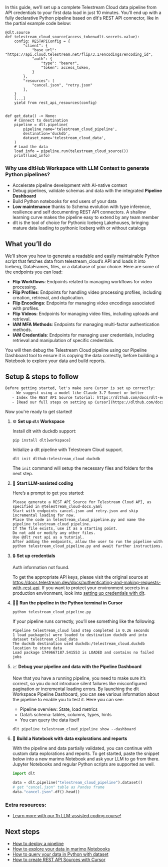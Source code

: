 In this guide, we'll set up a complete Telestream Cloud data pipeline from API credentials to your first data load in just 10 minutes. You'll end up with a fully declarative Python pipeline based on dlt's REST API connector, like in the partial example code below:

```python-outcome
@dlt.source
def telestream_cloud_source(access_token=dlt.secrets.value):
    config: RESTAPIConfig = {
        "client": {
            "base_url": "https://api.cloud.telestream.net/flip/3.1/encodings/encoding_id",
            "auth": {
                "type": "bearer",
                "token": access_token,
            }
        },
        "resources": [
            "cancel.json", "retry.json"
        ],
    }
    [...]
    yield from rest_api_resources(config)


def get_data() -> None:
    # Connect to destination
    pipeline = dlt.pipeline(
        pipeline_name='telestream_cloud_pipeline',
        destination='duckdb',
        dataset_name='telestream_cloud_data', 
    )
    # Load the data
    load_info = pipeline.run(telestream_cloud_source())
    print(load_info) 
```

### Why use dltHub Workspace with LLM Context to generate Python pipelines?

- Accelerate pipeline development with AI-native context
- Debug pipelines, validate schemas and data with the integrated **Pipeline Dashboard**
- Build Python notebooks for end users of your data
- **Low maintenance** thanks to Schema evolution with type inference, resilience and self documenting REST API connectors. A shallow learning curve makes the pipeline easy to extend by any team member
- dlt is the tool of choice for Pythonic Iceberg Lakehouses, bringing mature data loading to pythonic Iceberg with or without catalogs

## What you’ll do

We’ll show you how to generate a readable and easily maintainable Python script that fetches data from telestream_cloud’s API and loads it into Iceberg, DataFrames, files, or a database of your choice. Here are some of the endpoints you can load:

- **Flip Workflows**: Endpoints related to managing workflows for video processing.
- **Flip Profiles**: Endpoints for handling video processing profiles, including creation, retrieval, and duplication.
- **Flip Encodings**: Endpoints for managing video encodings associated with profiles.
- **Flip Videos**: Endpoints for managing video files, including uploads and retrieval.
- **IAM MFA Methods**: Endpoints for managing multi-factor authentication methods.
- **IAM Credentials**: Endpoints for managing user credentials, including retrieval and manipulation of specific credentials.

You will then debug the Telestream Cloud pipeline using our Pipeline Dashboard tool to ensure it is copying the data correctly, before building a Notebook to explore your data and build reports.

## Setup & steps to follow

```default
Before getting started, let's make sure Cursor is set up correctly:
   - We suggest using a model like Claude 3.7 Sonnet or better
   - Index the REST API Source tutorial: https://dlthub.com/docs/dlt-ecosystem/verified-sources/rest_api/ and add it to context as **@dlt rest api**
   - [Read our full steps on setting up Cursor](https://dlthub.com/docs/dlt-ecosystem/llm-tooling/cursor-restapi#23-configuring-cursor-with-documentation)
```

Now you're ready to get started!

1. ⚙️ **Set up `dlt` Workspace**
    
    Install dlt with duckdb support:
    ```shell
    pip install dlt[workspace]
    ```

    Initialize a dlt pipeline with Telestream Cloud support.
    ```shell
    dlt init dlthub:telestream_cloud duckdb
    ```

    The `init` command will setup the necessary files and folders for the next step.
    
2. 🤠 **Start LLM-assisted coding**
    
    Here’s a prompt to get you started:
    
    ```prompt
    Please generate a REST API Source for Telestream Cloud API, as specified in @telestream_cloud-docs.yaml 
    Start with endpoints cancel.json and retry.json and skip incremental loading for now. 
    Place the code in telestream_cloud_pipeline.py and name the pipeline telestream_cloud_pipeline. 
    If the file exists, use it as a starting point. 
    Do not add or modify any other files. 
    Use @dlt rest api as a tutorial. 
    After adding the endpoints, allow the user to run the pipeline with python telestream_cloud_pipeline.py and await further instructions.
    ```

    
3. 🔒 **Set up credentials** 
    
    Auth information not found.
    
    To get the appropriate API keys, please visit the original source at https://docs.telestream.dev/docs/authenticating-and-making-requests-with-rest-api.
    If you want to protect your environment secrets in a production environment, look into [setting up credentials with dlt](https://dlthub.com/docs/walkthroughs/add_credentials).
    
4. 🏃‍♀️ **Run the pipeline in the Python terminal in Cursor**
    
    ```shell
    python telestream_cloud_pipeline.py
    ```
    
    If your pipeline runs correctly, you’ll see something like the following:
    
    ```shell
    Pipeline telestream_cloud load step completed in 0.26 seconds
    1 load package(s) were loaded to destination duckdb and into dataset telestream_cloud_data
    The duckdb destination used duckdb:/telestream_cloud.duckdb location to store data
    Load package 1749667187.541553 is LOADED and contains no failed jobs
    ```
    
5. 📈 **Debug your pipeline and data with the Pipeline Dashboard**

    Now that you have a running pipeline, you need to make sure it’s correct, so you do not introduce silent failures like misconfigured pagination or incremental loading errors. By launching the dlt Workspace Pipeline Dashboard, you can see various information about the pipeline to enable you to test it. Here you can see:
    - Pipeline overview: State, load metrics
    - Data’s schema: tables, columns, types, hints
    - You can query the data itself
    
    ```shell
    dlt pipeline telestream_cloud_pipeline show --dashboard
    ```
    
6. 🐍 **Build a Notebook with data explorations and reports**

    With the pipeline and data partially validated, you can continue with custom data explorations and reports. To get started, paste the snippet below into a new marimo Notebook and ask your LLM to go from there. Jupyter Notebooks and regular Python scripts are supported as well.

    
    ```python
    import dlt

   data = dlt.pipeline("telestream_cloud_pipeline").dataset()
   # get "cancel.json" table as Pandas frame
   data."cancel.json".df().head()
    ```

### Extra resources:

- [Learn more with our 1h LLM-assisted coding course!](https://www.youtube.com/watch?v=GGid70rnJuM)

## Next steps

- [How to deploy a pipeline](https://dlthub.com/docs/walkthroughs/deploy-a-pipeline)
- [How to explore your data in marimo Notebooks](https://dlthub.com/docs/general-usage/dataset-access/marimo)
- [How to query your data in Python with dataset](https://dlthub.com/docs/general-usage/dataset-access/dataset)
- [How to create REST API Sources with Cursor](https://dlthub.com/docs/dlt-ecosystem/llm-tooling/cursor-restapi)